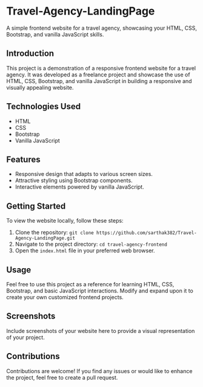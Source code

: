 # Travel-Agency-LandingPage

A simple frontend website for a travel agency, showcasing your HTML, CSS, Bootstrap, and vanilla JavaScript skills.

## Introduction

This project is a demonstration of a responsive frontend website for a travel agency. It was developed as a freelance project and showcase the use of HTML, CSS, Bootstrap, and vanilla JavaScript in building a responsive and visually appealing website.

## Technologies Used

- HTML
- CSS
- Bootstrap
- Vanilla JavaScript

## Features

- Responsive design that adapts to various screen sizes.
- Attractive styling using Bootstrap components.
- Interactive elements powered by vanilla JavaScript.

## Getting Started

To view the website locally, follow these steps:

1. Clone the repository: `git clone https://github.com/sarthak382/Travel-Agency-LandingPage.git`
2. Navigate to the project directory: `cd travel-agency-frontend`
3. Open the `index.html` file in your preferred web browser.

## Usage

Feel free to use this project as a reference for learning HTML, CSS, Bootstrap, and basic JavaScript interactions. Modify and expand upon it to create your own customized frontend projects.

## Screenshots

Include screenshots of your website here to provide a visual representation of your project.

## Contributions

Contributions are welcome! If you find any issues or would like to enhance the project, feel free to create a pull request.
